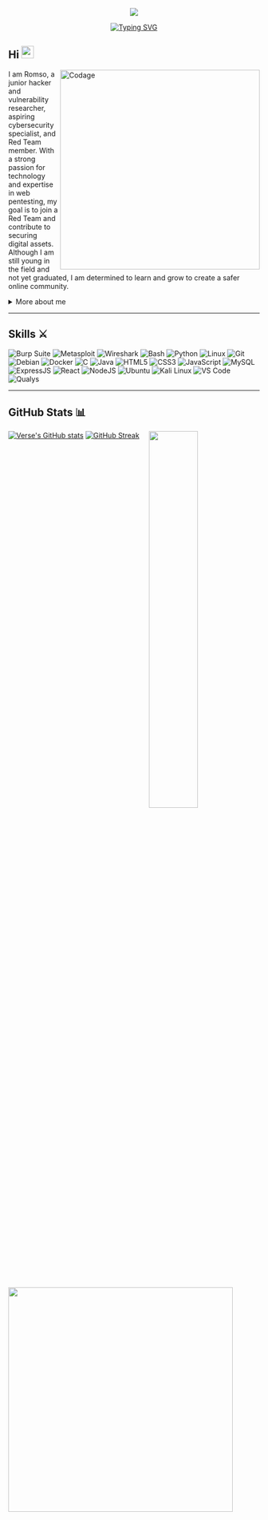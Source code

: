 

<p align="center"><img src="https://github.com/linuxdotexe/nordic-wallpapers/blob/master/wallpapers/ign_batman.png"  /></p>


<div align="center">
  <a href="https://git.io/typing-svg">
    <img src="https://readme-typing-svg.demolab.com?font=Fira+Code&pause=1000&color=FF0000&width=435&lines=On+journey+to+become+a+Red+Teamer" alt="Typing SVG" />
  </a>
</div>

<h2 align="left">
  Hi 
  <img src="https://media.giphy.com/media/hvRJCLFzcasrR4ia7z/giphy.gif" width="25px"/>
</h2>

<img align="right" alt="Codage" width="400" src="https://media1.tenor.com/m/Zp9f2I9FpFcAAAAd/anonimous-hacker.gif">

I am Romso, a junior hacker and vulnerability researcher, aspiring cybersecurity specialist, and Red Team member. With a strong passion for technology and expertise in web pentesting, my goal is to join a Red Team and contribute to securing digital assets. Although I am still young in the field and not yet graduated, I am determined to learn and grow to create a safer online community.

<details>
  <summary>More about me</summary>

-  **Name**: Romso
-  **From**: France
-  **Junior Pentester** | **Junior Security Analyst** | **Database Hunter**
-  i have experience in Web vulnerabilities.
-  Improving knowledge in **Website Pentesting**, **Red teaming** 
-  I’m currently learning **everything** 
-  Reach me out at [romain.gas@efrei.net](mailto:romain.gas@efrei.net)

</details>


--- 

<h2 id="github_stats" align=''>Skills ⚔️</h2> 
<p align="left">
  <img src="https://img.shields.io/badge/Burp_Suite-FF6633?style=for-the-badge&logo=burp-suite&color=000000" alt="Burp Suite" />
      <img src="https://img.shields.io/badge/Metasploit-008C8C?style=for-the-badge&logo=metasploit&color=000000" alt="Metasploit" />
      <img src="https://img.shields.io/badge/Wireshark-009639?style=for-the-badge&logo=wireshark&color=000000" alt="Wireshark" />
      <img src="https://img.shields.io/badge/Bash-4EAA25?style=for-the-badge&logo=gnu-bash&color=000000" alt="Bash" />
      <img src="https://img.shields.io/badge/Python-3776AB?style=for-the-badge&logo=python&color=000000" alt="Python" />
      <img src="https://img.shields.io/badge/Linux-FCC624?style=for-the-badge&logo=linux&color=000000" alt="Linux" />
      <img src="https://img.shields.io/badge/Git-F05032?style=for-the-badge&logo=git&color=000000" alt="Git" />
      <img src="https://img.shields.io/badge/Debian-D70A53?style=for-the-badge&logo=debian&color=000000" alt="Debian" />
      <img src="https://img.shields.io/badge/Docker-2496ED?style=for-the-badge&logo=docker&color=000000" alt="Docker" /> 
      <img src="https://img.shields.io/badge/C-00599C?style=for-the-badge&logo=c&color=000000" alt="C" />
      <img src="https://img.shields.io/badge/Java-007396?style=for-the-badge&logo=java&color=000000" alt="Java" />
      <img src="https://img.shields.io/badge/HTML5-5D4B6C?style=for-the-badge&logo=html5&color=000000" alt="HTML5" />
      <img src="https://img.shields.io/badge/CSS3-2965F1?style=for-the-badge&logo=css3&color=000000" alt="CSS3" />
      <img src="https://img.shields.io/badge/JavaScript-F7DF1E?style=for-the-badge&logo=javascript&color=000000" alt="JavaScript" />
      <img src="https://img.shields.io/badge/MySQL-47A248?style=for-the-badge&logo=mysql&color=000000" alt="MySQL" />
      <img src="https://img.shields.io/badge/ExpressJS-000000?style=for-the-badge&logo=express&color=000000" alt="ExpressJS" />
      <img src="https://img.shields.io/badge/React-61DAFB?style=for-the-badge&logo=react&color=000000" alt="React" />
      <img src="https://img.shields.io/badge/Node.js-8CC84C?style=for-the-badge&logo=node.js&color=000000" alt="NodeJS" />
      <img src="https://img.shields.io/badge/Ubuntu-E95420?style=for-the-badge&logo=ubuntu&color=000000" alt="Ubuntu" />
      <img src="https://img.shields.io/badge/Kali_Linux-557C94?style=for-the-badge&logo=kali-linux&color=000000" alt="Kali Linux" />
      <img src="https://img.shields.io/badge/VS_Code-007ACC?style=for-the-badge&logo=visual-studio-code&color=000000" alt="VS Code" />
      <img src="https://img.shields.io/badge/Qualys-red?style=for-the-badge&logo=qualys&color=000000" alt="Qualys" />
     

---


<h2 id="github_stats" align=''>GitHub Stats 📊</h2>
<img align="right" width="44%" src="https://github.com/user-attachments/assets/9c826dd0-fd72-49ba-af60-e79f64344f59"/>
 
  [![Verse's GitHub stats](https://github-readme-stats.vercel.app/api?username=romso94&theme=vision-friendly-dark&&bg_color=00000000&hide_border=true&custom_title=%20)](https://github.com/romso94/github-readme-stats)
  [![GitHub Streak](https://streak-stats.demolab.com/?user=romso94&theme=dark)](https://git.io/streak-stats)
 <p align="left"><a href="https://github.com/romso94/github-readme-stats"><img src="https://github-readme-stats.vercel.app/api/top-langs/?username=romso94&layout=compact&theme=vision-friendly-dark&bg_color=00000000&hide_border=true" width="450"" /></a></p>

<br><br>



    
